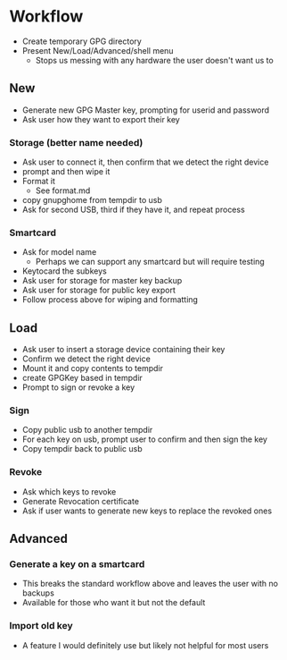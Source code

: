 Workflow
========

 - Create temporary GPG directory
 - Present New/Load/Advanced/shell menu
	- Stops us messing with any hardware the user doesn't want us to

New
---
 - Generate new GPG Master key, prompting for userid and password
 - Ask user how they want to export their key

### Storage (better name needed)
 - Ask user to connect it, then confirm that we detect the right device
 - prompt and then wipe it
 - Format it
	- See format.md
 - copy gnupghome from tempdir to usb
 - Ask for second USB, third if they have it, and repeat process

### Smartcard
 - Ask for model name
	- Perhaps we can support any smartcard but will require testing
 - Keytocard the subkeys
 - Ask user for storage for master key backup
 - Ask user for storage for public key export
 - Follow process above for wiping and formatting

Load
----
 - Ask user to insert a storage device containing their key
 - Confirm we detect the right device
 - Mount it and copy contents to tempdir
 - create GPGKey based in tempdir
 - Prompt to sign or revoke a key

### Sign
 - Copy public usb to another tempdir
 - For each key on usb, prompt user to confirm and then sign the key
 - Copy tempdir back to public usb

### Revoke
 - Ask which keys to revoke
 - Generate Revocation certificate
 - Ask if user wants to generate new keys to replace the revoked ones

Advanced
--------
### Generate a key on a smartcard
- This breaks the standard workflow above and leaves the user with no backups
- Available for those who want it but not the default

### Import old key
 - A feature I would definitely use but likely not helpful for most users
